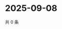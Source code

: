 # 2025-09-08

共 0 条

<!-- BEGIN ZHIHUVIDEO -->
<!-- 最后更新时间 Mon Sep 08 2025 00:11:31 GMT+0800 (China Standard Time) -->

<!-- END ZHIHUVIDEO -->
